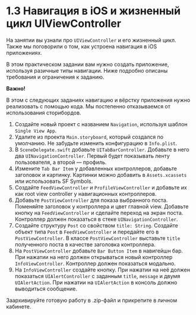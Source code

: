 # 1.3 Навигация в iOS и жизненный цикл UIViewController

На занятии вы узнали про `UIViewController` и его жизненный цикл. Также мы поговорили о том, как устроена навигация в iOS приложениях.

В этом практическом задании вам нужно создать приложение, используя разичные типы навигации. 
Ниже подробно описаны требования и ограничения к заданию.

**Важно!**

В этом с следующих заданиях навигацию и вёрстку приложения нужно реализовать с помощью кода. Мы постепенно отказываемся от использования сторибордов.

1. Создайте новый проект с названием `Navigation`, используя шаблон `Single View App`.
2. Удалите из проекта `Main.storyboard`, который создался по умолчанию. Не забудьте изменить конфигурацию в `Info.plist`.
3. В `SceneDelegate.swift` добавьте `UITabBarController`. Добавьте в него два `UINavigationController`. Первый будет показывать ленту пользователя, а второй — профиль.
4. Измените `Tab Bar Item` у добавленных контроллеров, добавьте заголовок и картинку. Картинки можно добавить в `Assets.xcassets` или использовать SF Symbols.
5. Создайте `FeedViewController` и `ProfileViewController` и добавьте их как root view controller у навигационных контроллеров.
6. Добавьте `PostViewController` для показа выбранного поста. Поменяйте заголовок у контроллера и цвет главной view. Добавьте кнопку на `FeedViewController` и сделайте переход на экран поста. Контроллер должен показаться в стеке `UINavigationController`.
7. Создайте структуру `Post` со свойством `title: String`. Создайте объект типа `Post` в `FeedViewController` и передайте его в `PostViewController`. В классе `PostViewController` выставьте `title` полученного поста в качестве заголовка контроллера.
8. На `PostViewController` добавьте `Bar Button Item` в навигейшн бар. При нажатии на него должен открываться новый контроллер `InfoViewController`. Контроллер должен показаться модально.
9. На `InfoViewController` создайте кнопку. При нажатии на неё должен показаться `UIAlertController` с заданным `title`, `message` и двумя `UIAlertAction`. При нажатии на `UIAlertAction` в консоль должно выводиться сообщение.

Заархивируйте готовую работу в .zip-файл и прикрепите в личном кабинете.

